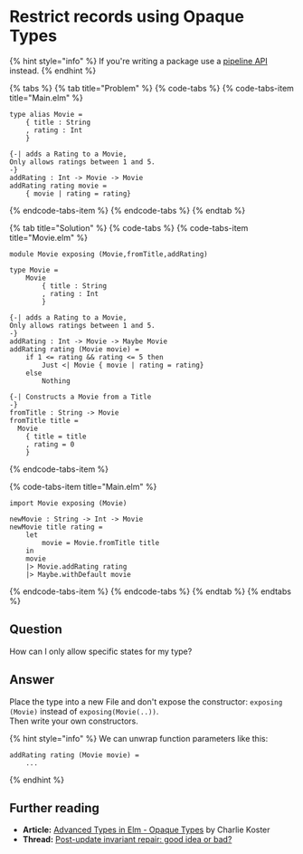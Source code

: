 # Restrict records using Opaque Types

{% hint style="info" %}
If you're writing a package use a [pipeline API](../designing-a-api/create-upwards-compatible-apis.md) instead.
{% endhint %}

{% tabs %}
{% tab title="Problem" %}
{% code-tabs %}
{% code-tabs-item title="Main.elm" %}
```text
type alias Movie = 
    { title : String
    , rating : Int
    }

{-| adds a Rating to a Movie,
Only allows ratings between 1 and 5.
-}     
addRating : Int -> Movie -> Movie
addRating rating movie =
    { movie | rating = rating}
```
{% endcode-tabs-item %}
{% endcode-tabs %}
{% endtab %}

{% tab title="Solution" %}
{% code-tabs %}
{% code-tabs-item title="Movie.elm" %}
```text
module Movie exposing (Movie,fromTitle,addRating)

type Movie =
    Movie 
        { title : String
        , rating : Int
        }

{-| adds a Rating to a Movie,
Only allows ratings between 1 and 5.
-}     
addRating : Int -> Movie -> Maybe Movie
addRating rating (Movie movie) =
    if 1 <= rating && rating <= 5 then 
        Just <| Movie { movie | rating = rating}
    else
        Nothing

{-| Constructs a Movie from a Title
-}
fromTitle : String -> Movie
fromTitle title =
  Movie
    { title = title
    , rating = 0
    }
```
{% endcode-tabs-item %}

{% code-tabs-item title="Main.elm" %}
```
import Movie exposing (Movie)

newMovie : String -> Int -> Movie
newMovie title rating =
    let
        movie = Movie.fromTitle title
    in
    movie
    |> Movie.addRating rating
    |> Maybe.withDefault movie
```
{% endcode-tabs-item %}
{% endcode-tabs %}
{% endtab %}
{% endtabs %}

## Question

How can I only allow specific states for my type?

## Answer

Place the type into a new File and don't expose the constructor: `exposing (Movie)` instead of `exposing(Movie(..))`.  
Then write your own constructors.

{% hint style="info" %}
We can unwrap function parameters like this:

```text
addRating rating (Movie movie) =
    ...
```
{% endhint %}

## Further reading

* **Article:** [Advanced Types in Elm - Opaque Types](https://medium.com/@ckoster22/advanced-types-in-elm-opaque-types-ec5ec3b84ed2) by Charlie Koster
* **Thread:** [Post-update invariant repair: good idea or bad?](https://discourse.elm-lang.org/t/post-update-invariant-repair-good-idea-or-bad/3715/2)

